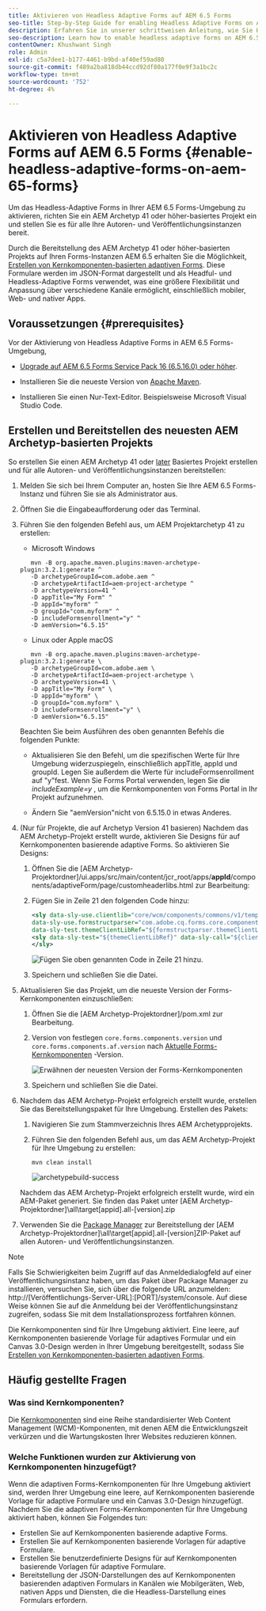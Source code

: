 ```yaml
---
title: Aktivieren von Headless Adaptive Forms auf AEM 6.5 Forms
seo-title: Step-by-Step Guide for enabling Headless Adaptive Forms on AEM 6.5 Forms
description: Erfahren Sie in unserer schrittweisen Anleitung, wie Sie Headless-adaptive Formulare in AEM 6.5 Forms aktivieren. Unser Tutorial führt Sie durch den Prozess, wodurch Sie diese leistungsstarke Funktion einfach in Ihre Website integrieren und Ihr Benutzererlebnis verbessern können.
seo-description: Learn how to enable headless adaptive forms on AEM 6.5 Forms with our step-by-step guide. Our tutorial walks you through the process, making it easy to integrate this powerful feature into your website and improve your user experience.
contentOwner: Khushwant Singh
role: Admin
exl-id: c5a7dee1-b177-4461-b9bd-af40ef59ad80
source-git-commit: f489a2ba818db44ccd92df80a177f0e9f3a1bc2c
workflow-type: tm+mt
source-wordcount: '752'
ht-degree: 4%

---
```


# Aktivieren von Headless Adaptive Forms auf AEM 6.5 Forms {#enable-headless-adaptive-forms-on-aem-65-forms}

Um das Headless-Adaptive Forms in Ihrer AEM 6.5 Forms-Umgebung zu aktivieren, richten Sie ein AEM Archetyp 41 oder höher-basiertes Projekt ein und stellen Sie es für alle Ihre Autoren- und Veröffentlichungsinstanzen bereit.

Durch die Bereitstellung des AEM Archetyp 41 oder höher-basierten Projekts auf Ihren Forms-Instanzen AEM 6.5 erhalten Sie die Möglichkeit, [Erstellen von Kernkomponenten-basierten adaptiven Forms](create-a-headless-adaptive-form.md). Diese Formulare werden im JSON-Format dargestellt und als Headful- und Headless-Adaptive Forms verwendet, was eine größere Flexibilität und Anpassung über verschiedene Kanäle ermöglicht, einschließlich mobiler, Web- und nativer Apps.

## Voraussetzungen {#prerequisites}

Vor der Aktivierung von Headless Adaptive Forms in AEM 6.5 Forms-Umgebung,

* [Upgrade auf AEM 6.5 Forms Service Pack 16 (6.5.16.0) oder höher](https://experienceleague.adobe.com/docs/experience-manager-65/release-notes/aem-forms-current-service-pack-installation-instructions.html).

* Installieren Sie die neueste Version von [Apache Maven](https://maven.apache.org/download.cgi).

* Installieren Sie einen Nur-Text-Editor. Beispielsweise Microsoft Visual Studio Code.

## Erstellen und Bereitstellen des neuesten AEM Archetyp-basierten Projekts

So erstellen Sie einen AEM Archetyp 41 oder [later](https://github.com/adobe/aem-project-archetype) Basiertes Projekt erstellen und für alle Autoren- und Veröffentlichungsinstanzen bereitstellen:

1. Melden Sie sich bei Ihrem Computer an, hosten Sie Ihre AEM 6.5 Forms-Instanz und führen Sie sie als Administrator aus.
1. Öffnen Sie die Eingabeaufforderung oder das Terminal.
1. Führen Sie den folgenden Befehl aus, um AEM Projektarchetyp 41 zu erstellen:

   * Microsoft Windows

   ```Shell
      mvn -B org.apache.maven.plugins:maven-archetype-plugin:3.2.1:generate ^
      -D archetypeGroupId=com.adobe.aem ^
      -D archetypeArtifactId=aem-project-archetype ^
      -D archetypeVersion=41 ^
      -D appTitle="My Form" ^
      -D appId="myform" ^
      -D groupId="com.myform" ^
      -D includeFormsenrollment="y" ^
      -D aemVersion="6.5.15" 
   ```

   * Linux oder Apple macOS

   ```Shell
      mvn -B org.apache.maven.plugins:maven-archetype-plugin:3.2.1:generate \
      -D archetypeGroupId=com.adobe.aem \
      -D archetypeArtifactId=aem-project-archetype \
      -D archetypeVersion=41 \
      -D appTitle="My Form" \
      -D appId="myform" \
      -D groupId="com.myform" \
      -D includeFormsenrollment="y" \
      -D aemVersion="6.5.15" 
   ```

   Beachten Sie beim Ausführen des oben genannten Befehls die folgenden Punkte:

   * Aktualisieren Sie den Befehl, um die spezifischen Werte für Ihre Umgebung widerzuspiegeln, einschließlich appTitle, appId und groupId. Legen Sie außerdem die Werte für includeFormsenrollment auf &quot;y&quot;fest. Wenn Sie Forms Portal verwenden, legen Sie die _includeExample=y_ , um die Kernkomponenten von Forms Portal in Ihr Projekt aufzunehmen.

   * Ändern Sie &quot;aemVersion&quot;nicht von 6.5.15.0 in etwas Anderes.

1. (Nur für Projekte, die auf Archetyp Version 41 basieren) Nachdem das AEM Archetyp-Projekt erstellt wurde, aktivieren Sie Designs für auf Kernkomponenten basierende adaptive Forms. So aktivieren Sie Designs:

   1. Öffnen Sie die [AEM Archetyp-Projektordner]/ui.apps/src/main/content/jcr_root/apps/__appId__/components/adaptiveForm/page/customheaderlibs.html zur Bearbeitung:

   1. Fügen Sie in Zeile 21 den folgenden Code hinzu:

      ```XML
      <sly data-sly-use.clientlib="core/wcm/components/commons/v1/templates/clientlib.html"
      data-sly-use.formstructparser="com.adobe.cq.forms.core.components.models.form.FormStructureParser"
      data-sly-test.themeClientLibRef="${formstructparser.themeClientLibRefFromFormContainer}">
      <sly data-sly-test="${themeClientLibRef}" data-sly-call="${clientlib.css @ categories=themeClientLibRef}"/>
      </sly>
      ```

      ![Fügen Sie oben genannten Code in Zeile 21 hinzu.](/help/assets/code-to-enable-themes.png)

   1. Speichern und schließen Sie die Datei.

1. Aktualisieren Sie das Projekt, um die neueste Version der Forms-Kernkomponenten einzuschließen:

   1. Öffnen Sie die [AEM Archetyp-Projektordner]/pom.xml zur Bearbeitung.
   1. Version von festlegen `core.forms.components.version` und `core.forms.components.af.version` nach [Aktuelle Forms-Kernkomponenten](https://github.com/adobe/aem-core-forms-components/tree/release/650) -Version.

      ![Erwähnen der neuesten Version der Forms-Kernkomponenten](/help/assets/latest-forms-component-version.png)

   1. Speichern und schließen Sie die Datei.


1. Nachdem das AEM Archetyp-Projekt erfolgreich erstellt wurde, erstellen Sie das Bereitstellungspaket für Ihre Umgebung. Erstellen des Pakets:

   1. Navigieren Sie zum Stammverzeichnis Ihres AEM Archetypprojekts.


   1. Führen Sie den folgenden Befehl aus, um das AEM Archetyp-Projekt für Ihre Umgebung zu erstellen:

      ```Shell
      mvn clean install
      ```

      ![archetypebuild-success](assets/corecomponent-build-successful.png)


   Nachdem das AEM Archetyp-Projekt erfolgreich erstellt wurde, wird ein AEM-Paket generiert. Sie finden das Paket unter [AEM Archetyp-Projektordner]\all\target\[appid].all-[version].zip

1. Verwenden Sie die [Package Manager](https://experienceleague.adobe.com/docs/experience-manager-65/administering/contentmanagement/package-manager.html?lang=de) zur Bereitstellung der [AEM Archetyp-Projektordner]\all\target\[appid].all-[version]ZIP-Paket auf allen Autoren- und Veröffentlichungsinstanzen.

>[!NOTE]
>
>
>
>Falls Sie Schwierigkeiten beim Zugriff auf das Anmeldedialogfeld auf einer Veröffentlichungsinstanz haben, um das Paket über Package Manager zu installieren, versuchen Sie, sich über die folgende URL anzumelden: http://[Veröffentlichungs-Server-URL]:[PORT]/system/console. Auf diese Weise können Sie auf die Anmeldung bei der Veröffentlichungsinstanz zugreifen, sodass Sie mit dem Installationsprozess fortfahren können.


Die Kernkomponenten sind für Ihre Umgebung aktiviert. Eine leere, auf Kernkomponenten basierende Vorlage für adaptives Formular und ein Canvas 3.0-Design werden in Ihrer Umgebung bereitgestellt, sodass Sie [Erstellen von Kernkomponenten-basierten adaptiven Forms](create-a-headless-adaptive-form.md).

## Häufig gestellte Fragen

### Was sind Kernkomponenten?

Die [Kernkomponenten](https://experienceleague.adobe.com/docs/experience-manager-core-components/using/introduction.html?lang=de) sind eine Reihe standardisierter Web Content Management (WCM)-Komponenten, mit denen AEM die Entwicklungszeit verkürzen und die Wartungskosten Ihrer Websites reduzieren können.

### Welche Funktionen wurden zur Aktivierung von Kernkomponenten hinzugefügt?


Wenn die adaptiven Forms-Kernkomponenten für Ihre Umgebung aktiviert sind, werden Ihrer Umgebung eine leere, auf Kernkomponenten basierende Vorlage für adaptive Formulare und ein Canvas 3.0-Design hinzugefügt. Nachdem Sie die adaptiven Forms-Kernkomponenten für Ihre Umgebung aktiviert haben, können Sie Folgendes tun:

* Erstellen Sie auf Kernkomponenten basierende adaptive Forms.
* Erstellen Sie auf Kernkomponenten basierende Vorlagen für adaptive Formulare.
* Erstellen Sie benutzerdefinierte Designs für auf Kernkomponenten basierende Vorlagen für adaptive Formulare.
* Bereitstellung der JSON-Darstellungen des auf Kernkomponenten basierenden adaptiven Formulars in Kanälen wie Mobilgeräten, Web, nativen Apps und Diensten, die die Headless-Darstellung eines Formulars erfordern.
